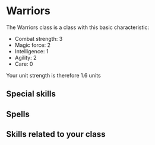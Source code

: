 # Warriors

The Warriors class is a class with this basic characteristic: 

- Combat strength: 3
- Magic force: 2
- Intelligence: 1
- Agility: 2
- Care: 0

Your unit strength is therefore 1.6 units 

## Special skills


## Spells


## Skills related to your class